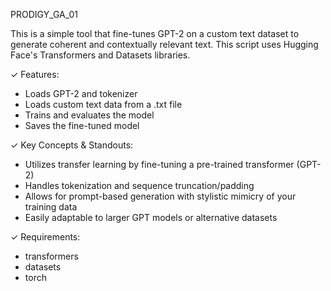 PRODIGY_GA_01

This is a simple tool that fine-tunes GPT-2 on a custom text dataset to generate coherent and contextually relevant text.
This script uses Hugging Face's Transformers and Datasets libraries.

✓ Features:
- Loads GPT-2 and tokenizer
- Loads custom text data from a .txt file 
- Trains and evaluates the model
- Saves the fine-tuned model

✓ Key Concepts & Standouts:
- Utilizes transfer learning by fine-tuning a pre-trained transformer (GPT-2)
- Handles tokenization and sequence truncation/padding
- Allows for prompt-based generation with stylistic mimicry of your training data
- Easily adaptable to larger GPT models or alternative datasets

✓ Requirements:
- transformers
- datasets
- torch
